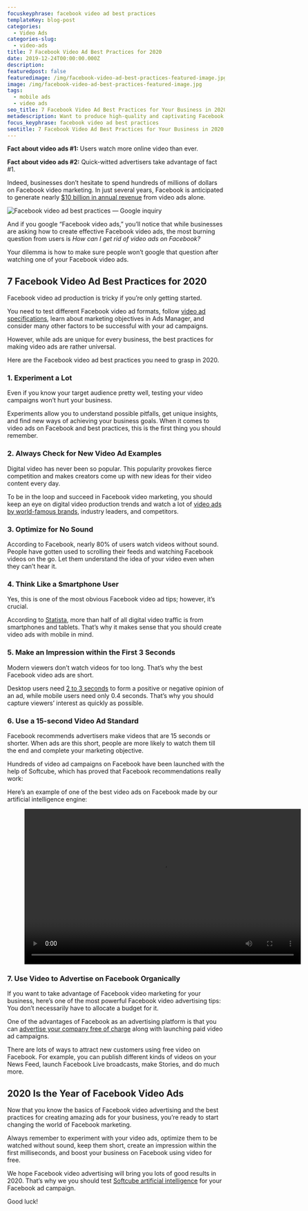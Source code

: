 ```yaml
---
focuskeyphrase: facebook video ad best practices
templateKey: blog-post
categories:
  - Video Ads
categories-slug:
  - video-ads
title: 7 Facebook Video Ad Best Practices for 2020
date: 2019-12-24T00:00:00.000Z
description:
featuredpost: false
featuredimage: /img/facebook-video-ad-best-practices-featured-image.jpg
image: /img/facebook-video-ad-best-practices-featured-image.jpg
tags:
  - mobile ads
  - video ads
seo_title: 7 Facebook Video Ad Best Practices for Your Business in 2020
metadescription: Want to produce high-quality and captivating Facebook video ads? Learn the most important Facebook video ad best practices for 2020 in this guide.
focus_keyphrase: facebook video ad best practices
seotitle: 7 Facebook Video Ad Best Practices for Your Business in 2020
---
```

<!--StartFragment-->

**Fact about video ads #1:** Users watch more online video than ever. 

**Fact about video ads #2:** Quick-witted advertisers take advantage of fact #1.

Indeed, businesses don’t hesitate to spend hundreds of millions of dollars on Facebook video marketing. In just several years, Facebook is anticipated to generate nearly [$10 billion in annual revenue](https://softcube.com/70-video-marketing-statistics-for-2020/) from video ads alone.

![Facebook video ad best practices — Google inquiry](/img/facebook-video-ad-best-practices-google-inquiry.jpg)

And if you google “Facebook video ads,” you’ll notice that while businesses are asking how to create effective Facebook video ads, the most burning question from users is _How can I get rid of video ads on Facebook?_

Your dilemma is how to make sure people won’t google that question after watching one of your Facebook video ads.

## 7 Facebook Video Ad Best Practices for 2020

Facebook video ad production is tricky if you’re only getting started. 

You need to test different Facebook video ad formats, follow [video ad specifications](https://softcube.com/questions-about-facebook-video-ad-specs/), learn about marketing objectives in Ads Manager, and consider many other factors to be successful with your ad campaigns.

However, while ads are unique for every business, the best practices for making video ads are rather universal. 

Here are the Facebook video ad best practices you need to grasp in 2020.

### 1\. **Experiment a Lot**

Even if you know your target audience pretty well, testing your video campaigns won’t hurt your business. 

Experiments allow you to understand possible pitfalls, get unique insights, and find new ways of achieving your business goals. When it comes to video ads on Facebook and best practices, this is the first thing you should remember.

### 2\. **Always Check for New Video Ad Examples**

Digital video has never been so popular. This popularity provokes fierce competition and makes creators come up with new ideas for their video content every day.

To be in the loop and succeed in Facebook video marketing, you should keep an eye on digital video production trends and watch a lot of [video ads by world-famous brands](https://softcube.com/best-facebook-video-ad-examples-2019/), industry leaders, and competitors.

### 3\. **Optimize for No Sound**

According to Facebook, nearly 80% of users watch videos without sound. People have gotten used to scrolling their feeds and watching Facebook videos on the go. Let them understand the idea of your video even when they can’t hear it.

### 4\. **Think Like a Smartphone User**

Yes, this is one of the most obvious Facebook video ad tips; however, it’s crucial.

According to [Statista](https://www.statista.com/statistics/647347/smartphone-video-views-share/), more than half of all digital video traffic is from smartphones and tablets. That’s why it makes sense that you should create video ads with mobile in mind.

### 5\. **Make an Impression within the First 3 Seconds**

Modern viewers don’t watch videos for too long. That’s why the best Facebook video ads are short.

Desktop users need [2 to 3 seconds](https://mmaglobal.com/news/mobile-marketing-association-reveal-brands-need-first-second-strategy/) to form a positive or negative opinion of an ad, while mobile users need only 0.4 seconds. That’s why you should capture viewers’ interest as quickly as possible.

### 6\. **Use a 15-second Video Ad Standard**

Facebook recommends advertisers make videos that are 15 seconds or shorter. When ads are this short, people are more likely to watch them till the end and complete your marketing objective. 

Hundreds of video ad campaigns on Facebook have been launched with the help of Softcube, which has proved that Facebook recommendations really work:

Here’s an example of one of the best video ads on Facebook made by our artificial intelligence engine:

<figure class="wp-block-video aligncenter"><video controls autoplay="autoplay" loop="loop" width="640" height="360"src="https://video.softcube.com/media/10d0046c57fe2d17fe05c75a0394341f.mp4"></video></figure>

### 7\. **Use Video to Advertise on Facebook Organically**

If you want to take advantage of Facebook video marketing for your business, here’s one of the most powerful Facebook video advertising tips: You don’t necessarily have to allocate a budget for it.

One of the advantages of Facebook as an advertising platform is that you can [advertise your company free of charge](https://softcube.com/how-to-advertise-on-facebook-for-free/) along with launching paid video ad campaigns.

There are lots of ways to attract new customers using free video on Facebook. For example, you can publish different kinds of videos on your News Feed, launch Facebook Live broadcasts, make Stories, and do much more.

## 2020 Is the Year of Facebook Video Ads

Now that you know the basics of Facebook video advertising and the best practices for creating amazing ads for your business, you’re ready to start changing the world of Facebook marketing.

Always remember to experiment with your video ads, optimize them to be watched without sound, keep them short, create an impression within the first milliseconds, and boost your business on Facebook using video for free.

We hope Facebook video advertising will bring you lots of good results in 2020. That’s why we you should test [Softcube artificial intelligence](https://softcube.com/) for your Facebook ad campaign.

Good luck!
